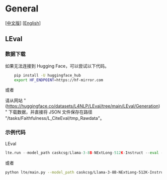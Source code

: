 # General
[[中文版](README_ZH.md)] [[English](README.md)]
## LEval

### 数据下载
如果无法连接到 Hugging Face，可以尝试以下代码。
```bash
    pip install -U huggingface_hub
    export HF_ENDPOINT=https://hf-mirror.com
```
或者 

请从网站 "(https://huggingface.co/datasets/L4NLP/LEval/tree/main/LEval/Generation)" 下载数据，并直接将 JSON 文件保存在路径 "/tasks/Faithfulness/L_CiteEval/tmp_Rawdata"。
### 示例代码

LEval
```python
lte.run --model_path caskcsg/Llama-3-8B-NExtLong-512K-Instruct --eval --benchmark_config tasks/General/LEval/LEval.yaml --device 1,3,4,7 --save_tag "tag"
```
或者 
```bash
python lte/main.py --model_path caskcsg/Llama-3-8B-NExtLong-512K-Instruct --eval --benchmark_config tasks/General/LEval/LEval.yaml --device 1,3,4,7 --save_tag "tag"
```
